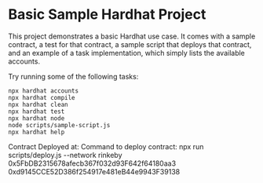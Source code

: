 # Basic Sample Hardhat Project

This project demonstrates a basic Hardhat use case. It comes with a sample contract, a test for that contract, a sample script that deploys that contract, and an example of a task implementation, which simply lists the available accounts.

Try running some of the following tasks:

```shell
npx hardhat accounts
npx hardhat compile
npx hardhat clean
npx hardhat test
npx hardhat node
node scripts/sample-script.js
npx hardhat help
```
Contract Deployed at:
Command to deploy contract: npx run scripts/deploy.js --network rinkeby
0x5FbDB2315678afecb367f032d93F642f64180aa3
0xd9145CCE52D386f254917e481eB44e9943F39138